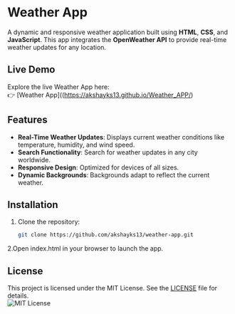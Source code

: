 # Weather App

A dynamic and responsive weather application built using **HTML**, **CSS**, and **JavaScript**. This app integrates the **OpenWeather API** to provide real-time weather updates for any location.

## Live Demo
Explore the live Weather App here:  
👉 [Weather App]((https://akshayks13.github.io/Weather_APP/)

## Features
- **Real-Time Weather Updates**: Displays current weather conditions like temperature, humidity, and wind speed.
- **Search Functionality**: Search for weather updates in any city worldwide.
- **Responsive Design**: Optimized for devices of all sizes.
- **Dynamic Backgrounds**: Backgrounds adapt to reflect the current weather.

## Installation
1. Clone the repository:
   ```bash
   git clone https://github.com/akshayks13/weather-app.git
2.Open index.html in your browser to launch the app.

## License
   This project is licensed under the MIT License. See the [LICENSE](LICENSE) file for details.  
   ![MIT License](https://img.shields.io/badge/License-MIT-blue.svg)
